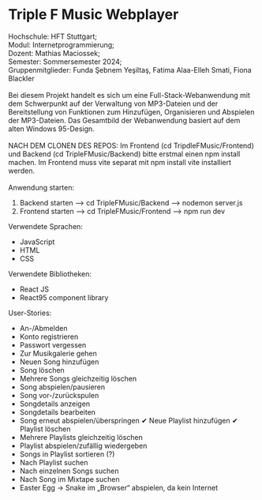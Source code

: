 # Triple F Music Webplayer

Hochschule: HFT Stuttgart;<br>
Modul: Internetprogrammierung;<br>
Dozent: Mathias Maciossek;<br>
Semester: Sommersemester 2024;<br>
Gruppenmitglieder: Funda Şebnem Yeşiltaş, Fatima Alaa-Elleh Smati, Fiona Blackler<br>
<br>
Bei diesem Projekt handelt es sich um eine Full-Stack-Webanwendung mit dem Schwerpunkt auf der Verwaltung von MP3-Dateien und der Bereitstellung von Funktionen zum Hinzufügen, Organisieren und Abspielen der MP3-Dateien. Das Gesamtbild der Webanwendung basiert auf dem alten Windows 95-Design.<br>
<br>
NACH DEM CLONEN DES REPOS: Im Frontend (cd TripdleFMusic/Frontend) und Backend (cd TripleFMusic/Backend) bitte erstmal einen npm install machen. Im Frontend muss vite separat mit npm install vite installiert werden.<br>
<br>
Anwendung starten:<br>
1. Backend starten --> cd TripleFMusic/Backend --> nodemon server.js<br>
2. Frontend starten --> cd TripleFMusic/Frontend --> npm run dev<br>

Verwendete Sprachen:<br>

- JavaScript
- HTML
- CSS

Verwendete Bibliotheken:<br>

- React JS
- React95 component library

User-Stories:<br>

- An-/Abmelden
- Konto registrieren
- Passwort vergessen
- Zur Musikgalerie gehen
- Neuen Song hinzufügen
- Song löschen
- Mehrere Songs gleichzeitig löschen
- Song abspielen/pausieren
- Song vor-/zurückspulen
- Songdetails anzeigen
- Songdetails bearbeiten
- Song erneut abspielen/überspringen
✔ Neue Playlist hinzufügen
✔ Playlist löschen 
- Mehrere Playlists gleichzeitig löschen
- Playlist abspielen/zufällig wiedergeben
- Songs in Playlist sortieren (?)
- Nach Playlist suchen
- Nach einzelnen Songs suchen
- Nach Song im Mixtape suchen
- Easter Egg -> Snake im „Browser“ abspielen, da kein Internet
